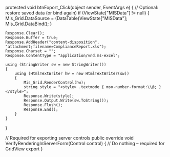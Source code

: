 protected void btnExport_Click(object sender, EventArgs e)
{
    // Optional: restore saved data (or bind again)
    if (ViewState["MISData"] != null)
    {
        Mis_Grid.DataSource = (DataTable)ViewState["MISData"];
        Mis_Grid.DataBind();
    }

    Response.Clear();
    Response.Buffer = true;
    Response.AddHeader("content-disposition", "attachment;filename=ComplianceReport.xls");
    Response.Charset = "";
    Response.ContentType = "application/vnd.ms-excel";

    using (StringWriter sw = new StringWriter())
    {
        using (HtmlTextWriter hw = new HtmlTextWriter(sw))
        {
            Mis_Grid.RenderControl(hw);
            string style = "<style> .textmode { mso-number-format:\\@; } </style>";
            Response.Write(style);
            Response.Output.Write(sw.ToString());
            Response.Flush();
            Response.End();
        }
    }
}

// Required for exporting server controls
public override void VerifyRenderingInServerForm(Control control)
{
    // Do nothing – required for GridView export
}
